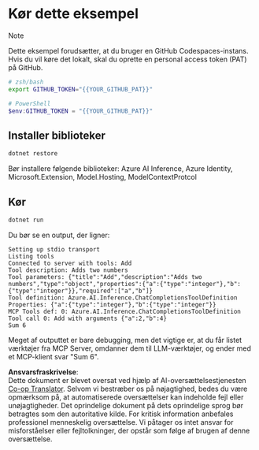<!--
CO_OP_TRANSLATOR_METADATA:
{
  "original_hash": "c40c54fa74ded9c223bc0ebfc8a2de7c",
  "translation_date": "2025-07-13T19:03:29+00:00",
  "source_file": "03-GettingStarted/03-llm-client/solution/dotnet/README.md",
  "language_code": "da"
}
-->
# Kør dette eksempel

> [!NOTE]
> Dette eksempel forudsætter, at du bruger en GitHub Codespaces-instans. Hvis du vil køre det lokalt, skal du oprette en personal access token (PAT) på GitHub.
>
> ```bash
> # zsh/bash
> export GITHUB_TOKEN="{{YOUR_GITHUB_PAT}}"
> ```
>
> ```powershell
> # PowerShell
> $env:GITHUB_TOKEN = "{{YOUR_GITHUB_PAT}}"
> ```

## Installer biblioteker

```sh
dotnet restore
```

Bør installere følgende biblioteker: Azure AI Inference, Azure Identity, Microsoft.Extension, Model.Hosting, ModelContextProtcol

## Kør

```sh 
dotnet run
```

Du bør se en output, der ligner:

```text
Setting up stdio transport
Listing tools
Connected to server with tools: Add
Tool description: Adds two numbers
Tool parameters: {"title":"Add","description":"Adds two numbers","type":"object","properties":{"a":{"type":"integer"},"b":{"type":"integer"}},"required":["a","b"]}
Tool definition: Azure.AI.Inference.ChatCompletionsToolDefinition
Properties: {"a":{"type":"integer"},"b":{"type":"integer"}}
MCP Tools def: 0: Azure.AI.Inference.ChatCompletionsToolDefinition
Tool call 0: Add with arguments {"a":2,"b":4}
Sum 6
```

Meget af outputtet er bare debugging, men det vigtige er, at du får listet værktøjer fra MCP Server, omdanner dem til LLM-værktøjer, og ender med et MCP-klient svar "Sum 6".

**Ansvarsfraskrivelse**:  
Dette dokument er blevet oversat ved hjælp af AI-oversættelsestjenesten [Co-op Translator](https://github.com/Azure/co-op-translator). Selvom vi bestræber os på nøjagtighed, bedes du være opmærksom på, at automatiserede oversættelser kan indeholde fejl eller unøjagtigheder. Det oprindelige dokument på dets oprindelige sprog bør betragtes som den autoritative kilde. For kritisk information anbefales professionel menneskelig oversættelse. Vi påtager os intet ansvar for misforståelser eller fejltolkninger, der opstår som følge af brugen af denne oversættelse.